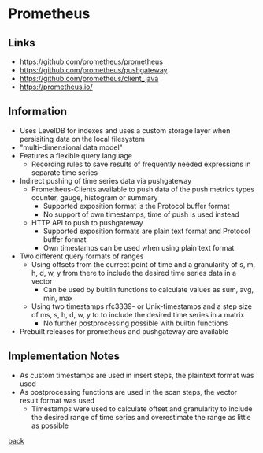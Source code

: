 # Prometheus

## Links

* https://github.com/prometheus/prometheus
* https://github.com/prometheus/pushgateway
* https://github.com/prometheus/client_java
* https://prometheus.io/

## Information

* Uses LevelDB for indexes and uses a custom storage layer when persisiting data on the local filesystem
* "multi-dimensional data model"
* Features a flexible query language
  * Recording rules to save results of frequently needed expressions in separate time series
* Indirect pushing of time series data via pushgateway
  * Prometheus-Clients available to push data of the push metrics types counter, gauge, histogram or summary
    * Supported exposition format is the Protocol buffer format
    * No support of own timestamps, time of push is used instead
  * HTTP API to push to pushgateway
    * Supported exposition formats are plain text format and Protocol buffer format
    * Own timestamps can be used when using plain text format
* Two different query formats of ranges
  * Using offsets from the currect point of time and a granularity of s, m, h, d, w, y from there to include the desired time series data in a vector
    * Can be used by buitlin functions to calculate values as sum, avg, min, max
  * Using two timestamps rfc3339- or Unix-timestamps and a step size of ms, s, h, d, w, y to to include the desired time series in a matrix
    * No further postprocessing possible with builtin functions
* Prebuilt releases for prometheus and pushgateway are available

## Implementation Notes

* As custom timestamps are used in insert steps, the plaintext format was used
* As postprocessing functions are used in the scan steps, the vector result format was used
  * Timestamps were used to calculate offset and granularity to include the desired range of time series and overestimate the range as little as possible 


[back](../)
